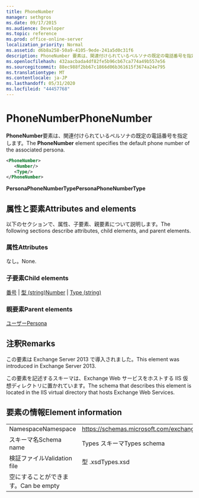```yaml
---
title: PhoneNumber
manager: sethgros
ms.date: 09/17/2015
ms.audience: Developer
ms.topic: reference
ms.prod: office-online-server
localization_priority: Normal
ms.assetid: d6b8a258-50a9-4105-9ede-241a5d0c31f6
description: PhoneNumber 要素は、関連付けられているペルソナの既定の電話番号を指定します。
ms.openlocfilehash: 432aacbada4df82fe5b96cb67ca774a49b557e56
ms.sourcegitcommit: 88ec988f2bb67c1866d06b361615f3674a24e795
ms.translationtype: MT
ms.contentlocale: ja-JP
ms.lasthandoff: 05/31/2020
ms.locfileid: "44457768"
---
```

# <a name="phonenumber"></a><span data-ttu-id="a4e42-103">PhoneNumber</span><span class="sxs-lookup"><span data-stu-id="a4e42-103">PhoneNumber</span></span>

<span data-ttu-id="a4e42-104">**PhoneNumber**要素は、関連付けられているペルソナの既定の電話番号を指定します。</span><span class="sxs-lookup"><span data-stu-id="a4e42-104">The **PhoneNumber** element specifies the default phone number of the associated persona.</span></span> 
  
```XML
<PhoneNumber>
   <Number/>
   <Type/>
</PhoneNumber>
```

 <span data-ttu-id="a4e42-105">**PersonaPhoneNumberType**</span><span class="sxs-lookup"><span data-stu-id="a4e42-105">**PersonaPhoneNumberType**</span></span>
## <a name="attributes-and-elements"></a><span data-ttu-id="a4e42-106">属性と要素</span><span class="sxs-lookup"><span data-stu-id="a4e42-106">Attributes and elements</span></span>

<span data-ttu-id="a4e42-107">以下のセクションで、属性、子要素、親要素について説明します。</span><span class="sxs-lookup"><span data-stu-id="a4e42-107">The following sections describe attributes, child elements, and parent elements.</span></span>
  
### <a name="attributes"></a><span data-ttu-id="a4e42-108">属性</span><span class="sxs-lookup"><span data-stu-id="a4e42-108">Attributes</span></span>

<span data-ttu-id="a4e42-109">なし。</span><span class="sxs-lookup"><span data-stu-id="a4e42-109">None.</span></span>
  
### <a name="child-elements"></a><span data-ttu-id="a4e42-110">子要素</span><span class="sxs-lookup"><span data-stu-id="a4e42-110">Child elements</span></span>

<span data-ttu-id="a4e42-111">[番号](number.md)  | [型 (string)](type-string.md)</span><span class="sxs-lookup"><span data-stu-id="a4e42-111">[Number](number.md) | [Type (string)](type-string.md)</span></span>
  
### <a name="parent-elements"></a><span data-ttu-id="a4e42-112">親要素</span><span class="sxs-lookup"><span data-stu-id="a4e42-112">Parent elements</span></span>

[<span data-ttu-id="a4e42-113">ユーザー</span><span class="sxs-lookup"><span data-stu-id="a4e42-113">Persona</span></span>](persona.md)
  
## <a name="remarks"></a><span data-ttu-id="a4e42-114">注釈</span><span class="sxs-lookup"><span data-stu-id="a4e42-114">Remarks</span></span>

<span data-ttu-id="a4e42-115">この要素は Exchange Server 2013 で導入されました。</span><span class="sxs-lookup"><span data-stu-id="a4e42-115">This element was introduced in Exchange Server 2013.</span></span>
  
<span data-ttu-id="a4e42-116">この要素を記述するスキーマは、Exchange Web サービスをホストする IIS 仮想ディレクトリに置かれています。</span><span class="sxs-lookup"><span data-stu-id="a4e42-116">The schema that describes this element is located in the IIS virtual directory that hosts Exchange Web Services.</span></span>
  
## <a name="element-information"></a><span data-ttu-id="a4e42-117">要素の情報</span><span class="sxs-lookup"><span data-stu-id="a4e42-117">Element information</span></span>

|||
|:-----|:-----|
|<span data-ttu-id="a4e42-118">Namespace</span><span class="sxs-lookup"><span data-stu-id="a4e42-118">Namespace</span></span>  <br/> |https://schemas.microsoft.com/exchange/services/2006/types  <br/> |
|<span data-ttu-id="a4e42-119">スキーマ名</span><span class="sxs-lookup"><span data-stu-id="a4e42-119">Schema name</span></span>  <br/> |<span data-ttu-id="a4e42-120">Types スキーマ</span><span class="sxs-lookup"><span data-stu-id="a4e42-120">Types schema</span></span>  <br/> |
|<span data-ttu-id="a4e42-121">検証ファイル</span><span class="sxs-lookup"><span data-stu-id="a4e42-121">Validation file</span></span>  <br/> |<span data-ttu-id="a4e42-122">型 .xsd</span><span class="sxs-lookup"><span data-stu-id="a4e42-122">Types.xsd</span></span>  <br/> |
|<span data-ttu-id="a4e42-123">空にすることができます。</span><span class="sxs-lookup"><span data-stu-id="a4e42-123">Can be empty</span></span>  <br/> ||
   

